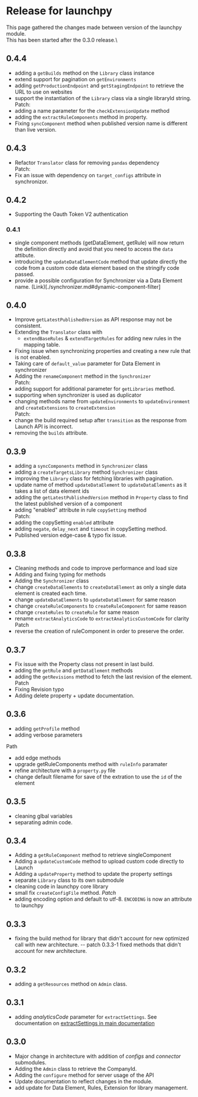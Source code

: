 # Release for launchpy

This page gathered the changes made between version of the launchpy module.\
This has been started after the 0.3.0 release.\

## 0.4.4
* adding a `getBuilds` method on the `Library` class instance
* extend support for pagination on `getEnvironments`
* adding `getProductionEndpoint` and `getStagingEndpoint` to retrieve the URL to use on websites
* support the instantiation of the `Library` class via a single libraryId string.\
Patch:
* adding a name parameter for the `checkExtensionUpdate` method
* adding the `extractRuleComponents` method in property.
* Fixing `syncComponent` method when published version name is different than live version.


## 0.4.3
* Refactor `Translator` class for removing `pandas` dependency\
Patch:
* Fix an issue with dependency on `target_configs` attribute in synchronizor.

## 0.4.2
* Supporting the Oauth Token V2 authentication

### 0.4.1
* single component methods (getDataElement, getRule) will now return the definition directly and avoid that you need to access the `data` attibute.
* introducing the `updateDataElementCode` method that update directly the code from a custom code data element based on the stringify code passed.
* provide a possible configuration for Synchronizer via a Data Element name. (Link)[./synchronizer.md#dynamic-component-filter]

## 0.4.0
* Improve `getLatestPublishedVersion` as API response may not be consistent.
* Extending the `Translator` class with 
  * `extendBaseRules` & `extendTargetRules` for adding new rules in the mapping table.
* Fixing issue when synchronizing properties and creating a new rule that is not enabled.
* Taking care of `default_value` parameter for Data Element in synchronizer
* Adding the `renameComponent` method in the `Synchronizer`\
Patch:
* adding support for additional parameter for `getLibraries` method.
* supporting when synchronizer is used as duplicator 
* changing methods name from `updateEnvironments` to `updateEnvironment` and `createExtensions` to `createExtension`\
Patch: 
* change the build required setup after `transition` as the response from Launch API is incorrect.
* removing the `builds` attribute.

## 0.3.9

* adding a `syncComponents` method in `Synchronizer` class
* adding a `createTargetsLibrary` method `Synchronizer` class
* improving the `Library` class for fetching libraries with pagination.
* update name of method `updateDataElement` to `updateDataElements` as it takes a list of data element ids
* adding the `getLatestPublishedVersion` method in `Property` class to find the latest published version of a component
* adding "enabled" attribute in rule `copySetting` method\
Patch:
* adding the copySetting `enabled` attribute 
* adding `negate`, `delay_next` and `timeout` in copySetting method.
* Published version edge-case & typo fix issue.

## 0.3.8

* Cleaning methods and code to improve performance and load size
* Adding and fixing typing for methods
* Adding the `Synchronizer` class
* change `createDataElements` to `createDataElement` as only a single data element is created each time.
* change `updateDataElements` to `updateDataElement` for same reason
* change `createRuleComponents` to `createRuleComponent` for same reason
* change `createRules` to `createRule` for same reason
* rename `extractAnalyticsCode` to `extractAnalyticsCustomCode` for clarity\
Patch
* reverse the creation of ruleComponent in order to preserve the order.

## 0.3.7
* Fix issue with the Property class not present in last build.
* adding the `getRule` and `getDataElement` methods
* adding the `getRevisions` method to fetch the last revision of the element.\
Patch
* Fixing Revision typo
* Adding delete property + update documentation.

## 0.3.6

* adding `getProfile` method
* adding verbose parameters

Path

* add edge methods
* upgrade getRuleComponents method with `ruleInfo` paramater
* refine architecture with a `property.py` file
* change default filename for save of the extration to use the `id` of the element

## 0.3.5

* cleaning glbal variables
* separating admin code.

## 0.3.4

* Adding a `getRuleComponent` method to retrieve singleComponent
* Adding a `updateCustomCode` method to upload custom code directly to Launch
* Adding a `updateProperty` method to update the property settings
* separate `Library` class to its own submodule
* cleaning code in launchpy core library
* small fix `createConfigFile` method.
*Patch*
* adding encoding option and default to utf-8. `ENCODING` is now an attribute to launchpy 

## 0.3.3

* fixing the build method for library that didn't account for new optimized call with new architecture.
-- patch 0.3.3-1
fixed methods that didn't account for new architecture.

## 0.3.2

* adding a `getResources` method on `Admin` class.

## 0.3.1

* adding *analyticsCode* parameter for `extractSettings`. See documentation on [extractSettings in main documentation](main.md)

## 0.3.0

* Major change in architecture with addition of *configs* and *connector* submodules.
* Adding the `Admin` class to retrieve the CompanyId.
* Adding the `configure` method for server usage of the API
* Update documentation to reflect changes in the module.
* add update for Data Element, Rules, Extension for library management.
